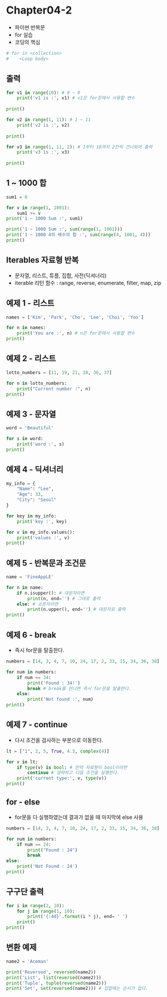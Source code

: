 # Chapter04-2
- 파이썬 반복문
- for 실습
-  코딩의 핵심
```python
# for in <collection>
#    <Loop body>
```

## 출력

```python
for v1 in range(10): # 0 ~ 9
    print('v1 is :', v1) # v1은 for문에서 사용할 변수
    
print()

for v2 in range(1, 11): # 1 ~ 11
    print('v2 is :', v2)
    
print()

for v3 in range(1, 11, 2): # 1부터 10까지 2칸씩 건너뛰어 출력
    print('v3 is :', v3)
    
print()
```

## 1 ~ 1000 합

```python
sum1 = 0

for v in range(1, 1001):
    sum1 += v
print('1 ~ 1000 Sum :', sum1)

print('1 ~ 1000 Sum :', sum(range(1, 1001)))
print('1 ~ 1000 4의 배수의 합 :', sum(range(4, 1001, 4)))
print()
```

## Iterables 자료형 반복
- 문자열, 리스트, 튜플, 집합, 사전(딕셔너리)
- iterable 리턴 함수 : range, reverse, enumerate, filter, map, zip

## 예제 1 - 리스트

```python
names = ['Kim', 'Park', 'Cho', 'Lee', 'Choi', 'Yoo']

for n in names:
    print('You are :', n) # n은 for문에서 사용할 변수
print()
```
    
## 예제 2 - 리스트

```python
lotto_numbers = [11, 19, 21, 28, 36, 37]

for n in lotto_numbers:
    print("Current number :", n)
print()
```

## 예제 3 - 문자열  

```python
word = 'Beautiful'

for s in word:
    print('word :', s)
print()
```

## 예제 4 - 딕셔너리

```python
my_info = {
    "Name": "Lee",
    "Age": 33,
    "City": "Seoul"
}

for key in my_info:
    print('key :', key)

for v in my_info.values():
    print('values :', v)
print()
```

## 예제 5 - 반복문과 조건문

```python
name = 'FineAppLE'

for n in name:
    if n.isupper(): # 대문자라면
        print(n, end='') # 그대로 출력
    else: # 소문자라면
        print(n.upper(), end='') # 대문자로 출력
print()
```

## 예제 6 - break
- 즉시 for문을 탈출한다.

```python
numbers = [14, 3, 4, 7, 10, 24, 17, 2, 33, 15, 34, 36, 38]

for num in numbers:
    if num == 34:
        print('Found : 34!')
        break # break를 만나면 즉시 for문을 탈출한다.
    else:
        print('Not found :', num)
print()
```

## 예제 7 - continue
- 다시 조건을 검사하는 부분으로 이동한다.

```python
lt = ["1", 2, 5, True, 4.3, complex(4)]

for v in lt:
    if type(v) is bool: # 만약 자료형이 bool이라면
        continue # 생략하고 다음 조건을 실행한다.
    print('current type:', v, type(v))
print()
```

## for - else
- for문을 다 실행하였는데 결과가 없을 때 마지막에 else 사용

```python
numbers = [14, 3, 4, 7, 10, 24, 17, 2, 33, 15, 34, 36, 38]

for num in numbers:
    if num == 24:
        print("Found : 24")
        break
else:
    print('Not Found : 24')
print()
```

## 구구단 출력

```python    
for i in range(2, 10):
    for j in range(1, 10):
        print('{:4d}'.format(i * j), end= ' ')
    print()
print()    
```


## 변환 예제

```python
name2 = 'Aceman'

print('Reversed', reversed(name2))
print('List', list(reversed(name2)))
print('Tuple', tuple(reversed(name2)))
print('Set', set(reversed(name2))) # 집합에는 순서가 없다. 
```